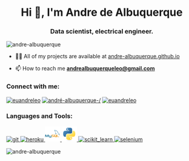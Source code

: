 <h1 align="center">Hi 👋, I'm Andre de Albuquerque</h1>
<h3 align="center">Data scientist, electrical engineer.</h3>

<p align="left"> <img src="https://komarev.com/ghpvc/?username=andre-albuquerque&label=Profile%20views&color=0e75b6&style=flat" alt="andre-albuquerque" /> </p>

- 👨‍💻 All of my projects are available at [andre-albuquerque.github.io](http://andre-albuquerque.github.io/)

- 📫 How to reach me **andrealbuquerqueleo@gmail.com**

<h3 align="left">Connect with me:</h3>
<p align="left">
<a href="https://twitter.com/euandreleo" target="blank"><img align="center" src="https://raw.githubusercontent.com/rahuldkjain/github-profile-readme-generator/master/src/images/icons/Social/twitter.svg" alt="euandreleo" height="30" width="40" /></a>
<a href="https://linkedin.com/in/andré-albuquerque-/" target="blank"><img align="center" src="https://raw.githubusercontent.com/rahuldkjain/github-profile-readme-generator/master/src/images/icons/Social/linked-in-alt.svg" alt="andré-albuquerque-/" height="30" width="40" /></a>
<a href="https://instagram.com/euandreleo" target="blank"><img align="center" src="https://raw.githubusercontent.com/rahuldkjain/github-profile-readme-generator/master/src/images/icons/Social/instagram.svg" alt="euandreleo" height="30" width="40" /></a>
</p>

<h3 align="left">Languages and Tools:</h3>
<p align="left"> <a href="https://git-scm.com/" target="_blank"> <img src="https://www.vectorlogo.zone/logos/git-scm/git-scm-icon.svg" alt="git" width="40" height="40"/> </a> <a href="https://heroku.com" target="_blank"> <img src="https://www.vectorlogo.zone/logos/heroku/heroku-icon.svg" alt="heroku" width="40" height="40"/> </a> <a href="https://www.mysql.com/" target="_blank"> <img src="https://raw.githubusercontent.com/devicons/devicon/master/icons/mysql/mysql-original-wordmark.svg" alt="mysql" width="40" height="40"/> </a> <a href="https://www.python.org" target="_blank"> <img src="https://raw.githubusercontent.com/devicons/devicon/master/icons/python/python-original.svg" alt="python" width="40" height="40"/> </a> <a href="https://scikit-learn.org/" target="_blank"> <img src="https://upload.wikimedia.org/wikipedia/commons/0/05/Scikit_learn_logo_small.svg" alt="scikit_learn" width="40" height="40"/> </a> <a href="https://www.selenium.dev" target="_blank"> <img src="https://raw.githubusercontent.com/detain/svg-logos/780f25886640cef088af994181646db2f6b1a3f8/svg/selenium-logo.svg" alt="selenium" width="40" height="40"/> </a> </p>

<p><img align="center" src="https://github-readme-stats.vercel.app/api/top-langs?username=andre-albuquerque&show_icons=true&locale=en&layout=compact" alt="andre-albuquerque" /></p>
